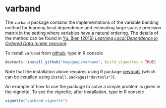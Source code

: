 # varband

The `varband` package contains the implementations of the variable banding method for learning local dependence and 
estimating large sparse precision matrix in the setting where variables have a natural ordering. 
The details of the method can be found in 
[Yu, Bien (2016) *Learning Local Dependence in Ordered Data* (under revision)](http://arxiv.org/abs/1604.07451).

To install `varband` from [github](http://github.com), type in R console
```R
devtools::install_github("hugogogo/varband", build_vignettes = TRUE)
```
Note that the installation above requires using R package [devtools](https://cran.r-project.org/web/packages/devtools/index.html)
(which can be installed using `install.packages("devtools")`).

An example of how to use the package to solve a simple problem is given in the vignette. To see the vignette, after installation,
type in R console
```R
vignette("varband-vignette")
```
